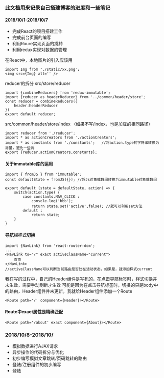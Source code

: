 ### 此文档用来记录自己搭建博客的进度和一些笔记

#### 2018/10/1-2018/10/7
- 完成React的项目搭建工作
- 完成前台页面的编写
- 利用Roure实现页面的跳转
- 利用redux实现对数据的管理


在React中，本地图片的引入应该用
  
    import Img from './static/xx.png';
    <img src={Img} alt='' />

reducer的拆分
src/store/reducer

	import {combineReducers} from 'redux-immutable';
	import {reducer as headerReducer} from '../common/header/store';
	const reducer = combineReducers({
		header:headerReducer
	})
	export default reducer;

src/common/header/store/index （如果不写/index，也是加载的相同路径）
	
	import reducer from './reducer';
	import * as actionCreators from './actionCreators';
	import * as constants from './constants';	//将action.type的字符串转换为常量，避免一些坑
	export {reducer,actionCreators,constants};


#### 关于immutable库的运用

	import { fromJS } from 'immutable';
	const defaultState = fromJS({}); //将Js对象或数组转换为immutable对象或数组

	export default (state = defaultState, action) => {
		switch(action.type) {
			case constants.NAV_CLICK :
				console.log('bbb');
				return state.set('active',false); //就可以利用set方法
			default :
				return state;
		}
	} 
	

#### 导航栏样式切换

	import {NavLink} from 'react-router-dom';
	...
	<NavLink to="/" exact activeClassName="current">
		首页
	</NavLink>
	//activeClassName可以判断当前路由是否处在活动状态，如果是，就添加样式current

我在写的过程中，自己的Header组件是写死的，在点击导航标签时，样式切换并未生效，需要手动刷新才生效
可能是因为在点击导航标签时，切换的只是body中的路由，Header组件并未更新，我就给Header组件添加一个Route
	
	<Route path='/' component={Header}></Route>

#### Route中exact属性是精确匹配
	<Route path='/about' exact component={About}></Route>

### 2018/10/8-2018/10/
- 模拟数据进行AJAX请求
- 异步操作的代码拆分与优化
- 初步编写模拟文章跳转/页码跳转的路由
- 登陆/注册组件的初步编写
- 登陆